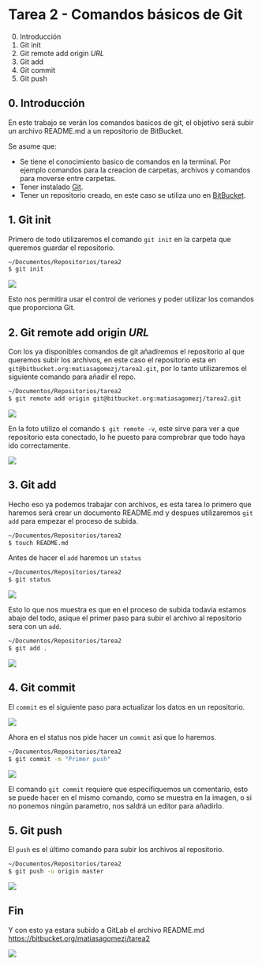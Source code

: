 # Tarea 2 - Comandos básicos de Git
0. Introducción
1. Git init
2. Git remote add origin *URL*
3. Git add
4. Git commit
5. Git push
## 0. Introducción
En este trabajo se verán los comandos basicos de git, el objetivo será subir un archivo README.md a un repositorio de BitBucket.

Se asume que:
- Se tiene el conocimiento basico de comandos en la terminal. Por ejemplo comandos para la creacion de carpetas, archivos y comandos para moverse entre carpetas.
- Tener instalado [Git](https://git-scm.com/).
- Tener un repositorio creado, en este caso se utiliza uno en [BitBucket](https://bitbucket.org/).
## 1. Git init
Primero de todo utilizaremos el comando `git init` en la carpeta que queremos guardar el repositorio.
```bash
~/Documentos/Repositorios/tarea2
$ git init
```

![](https://i.imgur.com/quwtc7R.png)

Esto nos permitira usar el control de veriones y poder utilizar los comandos que proporciona Git.
## 2. Git remote add origin *URL*
Con los ya disponibles comandos de git añadiremos el repositorio al que queremos subir los archivos, en este caso el repositorio esta en `git@bitbucket.org:matiasagomezj/tarea2.git`, por lo tanto utilizaremos el siguiente comando para añadir el repo.
```bash
~/Documentos/Repositorios/tarea2
$ git remote add origin git@bitbucket.org:matiasagomezj/tarea2.git
```

![](https://i.imgur.com/JEMfR8k.png)

En la foto utilizo el comando `$ git remote -v`, este sirve para ver a que repositorio esta conectado, lo he puesto para comprobrar que todo haya ido correctamente.

![](https://i.imgur.com/QYvNAXr.png)
## 3. Git add
Hecho eso ya podemos trabajar con archivos, es esta tarea lo primero que haremos será crear un documento README.md y despues utilizaremos `git add` para empezar el proceso de subida.
```bash
~/Documentos/Repositorios/tarea2
$ touch README.md
```
Antes de hacer el `add` haremos un `status`
```bash
~/Documentos/Repositorios/tarea2
$ git status
```
![](https://i.imgur.com/MCxzJys.png)

Esto lo que nos muestra es que en el proceso de subida todavia estamos abajo del todo, asique el primer paso para subir el archivo al repositorio sera con un `add`.
```bash
~/Documentos/Repositorios/tarea2
$ git add .
```
![](https://i.imgur.com/YzE4uAF.png)
## 4. Git commit
El `commit` es el siguiente paso para actualizar los datos en un repositorio.

![](https://i.imgur.com/mDe001i.png)

Ahora en el status nos pide hacer un `commit` asi que lo haremos.
```bash
~/Documentos/Repositorios/tarea2
$ git commit -m "Primer push"
```
![](https://i.imgur.com/FXcc3yR.png)

El comando `git commit` requiere que especifiquemos un comentario, esto se puede hacer en el mismo comando, como se muestra en la imagen, o si no ponemos ningún parametro, nos saldrá un editor para añadirlo.
## 5. Git push
El `push` es el último comando para subir los archivos al repositorio. 
```bash
~/Documentos/Repositorios/tarea2
$ git push -u origin master
```
![](https://i.imgur.com/TrSOiUs.png)

## Fin
Y con esto ya estara subido a GitLab el archivo README.md
https://bitbucket.org/matiasagomezj/tarea2

![](https://i.imgur.com/iZDQzR1.png)

